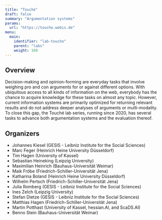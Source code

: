 ```yaml
---
title: "Touché"
draft: false
summary: "Argumentation systems"
params:
  url: "https://touche.webis.de"
menu:
  main:
    identifier: "lab-touche"
    parent: "labs"
    weight: 160
---
```


## Overview

Decision-making and opinion-forming are everyday tasks that involve weighing pro and con arguments for or against different options. With ubiquitous access to all kinds of information on the web, everybody has the chance to acquire knowledge for these tasks on almost any topic. However, current information systems are primarily optimized for returning relevant results and do not address deeper analyses of arguments or multi-modality. To close this gap, the Touché lab series, running since 2020, has several tasks to advance both argumentation systems and the evaluation thereof.

## Organizers

- Johannes Kiesel (GESIS - Leibniz Institute for the Social Sciences)
- Marc Feger (Heinrich Heine University Düsseldorf)
- Tim Hagen (University of Kassel)
- Sebastian Heineking (Leipzig University)
- Maximilian Heinrich (Bauhaus-Universität Weimar)
- Maik Fröbe (Friedrich-Schiller-Universität Jena)
- Katharina Boland (Heinrich Heine University Düsseldorf)
- Wilhelm Pertsch (Friedrich-Schiller-Universität Jena)
- Julia Romberg (GESIS - Leibniz Institute for the Social Sciences)
- Ines Zelch (Leipzig University)
- Stefan Dietze (GESIS - Leibniz Institute for the Social Sciences)
- Matthias Hagen (Friedrich-Schiller-Universität Jena)
- Martin Potthast (University of Kassel, hessian.AI, and ScaDS.AI)
- Benno Stein (Bauhaus-Universität Weimar) 
